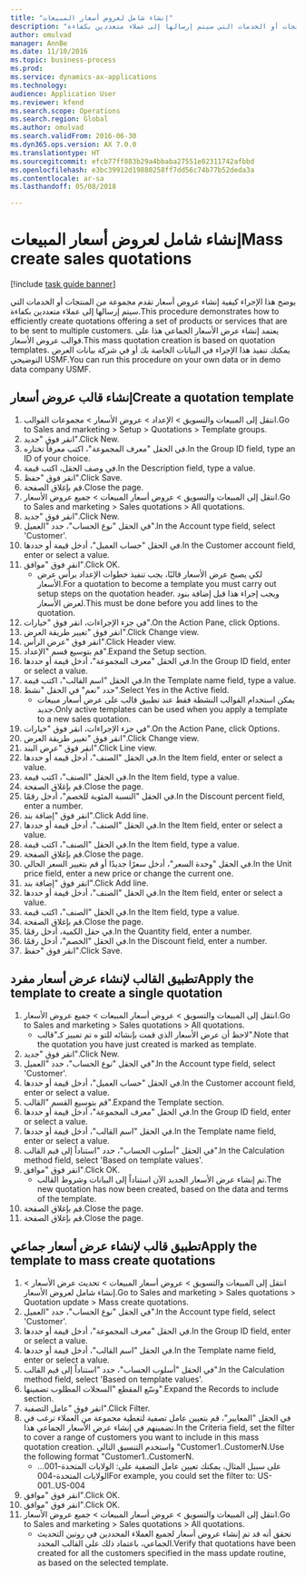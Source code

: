 ```yaml
--- 
title: "إنشاء شامل لعروض أسعار المبيعات"
description: "يوضح هذا الإجراء كيفية إنشاء عروض أسعار تقدم مجموعة من المنتجات أو الخدمات التي سيتم إرسالها إلى عملاء متعددين بكفاءة."
author: omulvad
manager: AnnBe
ms.date: 11/10/2016
ms.topic: business-process
ms.prod: 
ms.service: dynamics-ax-applications
ms.technology: 
audience: Application User
ms.reviewer: kfend
ms.search.scope: Operations
ms.search.region: Global
ms.author: omulvad
ms.search.validFrom: 2016-06-30
ms.dyn365.ops.version: AX 7.0.0
ms.translationtype: HT
ms.sourcegitcommit: efcb77ff883b29a4bbaba27551e02311742afbbd
ms.openlocfilehash: e3bc39912d19880258ff7dd56c74b77b52deda3a
ms.contentlocale: ar-sa
ms.lasthandoff: 05/08/2018

---
```

# <a name="mass-create-sales-quotations"></a><span data-ttu-id="44f2e-103">إنشاء شامل لعروض أسعار المبيعات</span><span class="sxs-lookup"><span data-stu-id="44f2e-103">Mass create sales quotations</span></span>

[!include [task guide banner](../../includes/task-guide-banner.md)]

<span data-ttu-id="44f2e-104">يوضح هذا الإجراء كيفية إنشاء عروض أسعار تقدم مجموعة من المنتجات أو الخدمات التي سيتم إرسالها إلى عملاء متعددين بكفاءة.</span><span class="sxs-lookup"><span data-stu-id="44f2e-104">This procedure demonstrates how to efficiently create quotations offering a set of products or services that are to be sent to multiple customers.</span></span> <span data-ttu-id="44f2e-105">يعتمد إنشاء عرض الأسعار الجماعي هذا على قوالب عروض الأسعار.</span><span class="sxs-lookup"><span data-stu-id="44f2e-105">This mass quotation creation is based on quotation templates.</span></span> <span data-ttu-id="44f2e-106">يمكنك تنفيذ هذا الإجراء في البيانات الخاصة بك أو في شركة بيانات العرض التوضيحي USMF.</span><span class="sxs-lookup"><span data-stu-id="44f2e-106">You can run this procedure on your own data or in demo data company USMF.</span></span>


## <a name="create-a-quotation-template"></a><span data-ttu-id="44f2e-107">إنشاء قالب عروض أسعار</span><span class="sxs-lookup"><span data-stu-id="44f2e-107">Create a quotation template</span></span>
1. <span data-ttu-id="44f2e-108">انتقل إلى المبيعات والتسويق > الإعداد > عروض الأسعار > مجموعات القوالب.</span><span class="sxs-lookup"><span data-stu-id="44f2e-108">Go to Sales and marketing > Setup > Quotations > Template groups.</span></span>
2. <span data-ttu-id="44f2e-109">انقر فوق "جديد".</span><span class="sxs-lookup"><span data-stu-id="44f2e-109">Click New.</span></span>
3. <span data-ttu-id="44f2e-110">في الحقل "معرف المجموعة"، اكتب معرفاً تختاره.</span><span class="sxs-lookup"><span data-stu-id="44f2e-110">In the Group ID field, type an ID of your choice.</span></span>
4. <span data-ttu-id="44f2e-111">في وصف الحقل، اكتب قيمة.</span><span class="sxs-lookup"><span data-stu-id="44f2e-111">In the Description field, type a value.</span></span>
5. <span data-ttu-id="44f2e-112">انقر فوق "حفظ".</span><span class="sxs-lookup"><span data-stu-id="44f2e-112">Click Save.</span></span>
6. <span data-ttu-id="44f2e-113">قم بإغلاق الصفحة.</span><span class="sxs-lookup"><span data-stu-id="44f2e-113">Close the page.</span></span>
7. <span data-ttu-id="44f2e-114">انتقل إلى المبيعات والتسويق > عروض أسعار المبيعات > جميع عروض الأسعار.</span><span class="sxs-lookup"><span data-stu-id="44f2e-114">Go to Sales and marketing > Sales quotations > All quotations.</span></span>
8. <span data-ttu-id="44f2e-115">انقر فوق "جديد".</span><span class="sxs-lookup"><span data-stu-id="44f2e-115">Click New.</span></span>
9. <span data-ttu-id="44f2e-116">في الحقل "نوع الحساب"، حدد "العميل".</span><span class="sxs-lookup"><span data-stu-id="44f2e-116">In the Account type field, select 'Customer'.</span></span>
10. <span data-ttu-id="44f2e-117">في الحقل "حساب العميل"، أدخل قيمة أو حددها.</span><span class="sxs-lookup"><span data-stu-id="44f2e-117">In the Customer account field, enter or select a value.</span></span>
11. <span data-ttu-id="44f2e-118">انقر فوق "موافق".</span><span class="sxs-lookup"><span data-stu-id="44f2e-118">Click OK.</span></span>
    * <span data-ttu-id="44f2e-119">لكي يصبح عرض الأسعار قالبًا، يجب تنفيذ خطوات الإعداد برأس عرض الأسعار.</span><span class="sxs-lookup"><span data-stu-id="44f2e-119">For a quotation to become a template you must carry out  setup steps on the quotation header.</span></span> <span data-ttu-id="44f2e-120">ويجب إجراء هذا قبل إضافة بنود لعرض الأسعار.</span><span class="sxs-lookup"><span data-stu-id="44f2e-120">This must be done before you add lines to the quotation.</span></span>   
12. <span data-ttu-id="44f2e-121">في جزء الإجراءات، انقر فوق "خيارات".</span><span class="sxs-lookup"><span data-stu-id="44f2e-121">On the Action Pane, click Options.</span></span>
13. <span data-ttu-id="44f2e-122">انقر فوق "تغيير طريقة العرض‬".</span><span class="sxs-lookup"><span data-stu-id="44f2e-122">Click Change view.</span></span>
14. <span data-ttu-id="44f2e-123">انقر فوق "عرض الرأس".</span><span class="sxs-lookup"><span data-stu-id="44f2e-123">Click Header view.</span></span>
15. <span data-ttu-id="44f2e-124">قم بتوسيع قسم "الإعداد".</span><span class="sxs-lookup"><span data-stu-id="44f2e-124">Expand the Setup section.</span></span>
16. <span data-ttu-id="44f2e-125">في الحقل "معرف المجموعة"، أدخل قيمة أو حددها.</span><span class="sxs-lookup"><span data-stu-id="44f2e-125">In the Group ID field, enter or select a value.</span></span>
17. <span data-ttu-id="44f2e-126">في الحقل "اسم القالب"، اكتب قيمة.</span><span class="sxs-lookup"><span data-stu-id="44f2e-126">In the Template name field, type a value.</span></span>
18. <span data-ttu-id="44f2e-127">حدد "نعم" في الحقل "نشط".</span><span class="sxs-lookup"><span data-stu-id="44f2e-127">Select Yes in the Active field.</span></span>
    * <span data-ttu-id="44f2e-128">يمكن استخدام القوالب النشطة فقط عند تطبيق قالب على عرض أسعار مبيعات جديد.</span><span class="sxs-lookup"><span data-stu-id="44f2e-128">Only active templates can be used when you apply a template to a new sales quotation.</span></span>  
19. <span data-ttu-id="44f2e-129">في جزء الإجراءات، انقر فوق "خيارات".</span><span class="sxs-lookup"><span data-stu-id="44f2e-129">On the Action Pane, click Options.</span></span>
20. <span data-ttu-id="44f2e-130">انقر فوق "تغيير طريقة العرض‬".</span><span class="sxs-lookup"><span data-stu-id="44f2e-130">Click Change view.</span></span>
21. <span data-ttu-id="44f2e-131">انقر فوق "عرض البند".</span><span class="sxs-lookup"><span data-stu-id="44f2e-131">Click Line view.</span></span>
22. <span data-ttu-id="44f2e-132">في الحقل "الصنف"، أدخل قيمة أو حددها.</span><span class="sxs-lookup"><span data-stu-id="44f2e-132">In the Item field, enter or select a value.</span></span>
23. <span data-ttu-id="44f2e-133">في الحقل "الصنف"، اكتب قيمة.</span><span class="sxs-lookup"><span data-stu-id="44f2e-133">In the Item field, type a value.</span></span>
24. <span data-ttu-id="44f2e-134">قم بإغلاق الصفحة.</span><span class="sxs-lookup"><span data-stu-id="44f2e-134">Close the page.</span></span>
25. <span data-ttu-id="44f2e-135">في الحقل "‏‫النسبة المئوية‬ للخصم‬"، أدخل رقمًا.</span><span class="sxs-lookup"><span data-stu-id="44f2e-135">In the Discount percent field, enter a number.</span></span>
26. <span data-ttu-id="44f2e-136">انقر فوق "إضافة بند".</span><span class="sxs-lookup"><span data-stu-id="44f2e-136">Click Add line.</span></span>
27. <span data-ttu-id="44f2e-137">في الحقل "الصنف"، أدخل قيمة أو حددها.</span><span class="sxs-lookup"><span data-stu-id="44f2e-137">In the Item field, enter or select a value.</span></span>
28. <span data-ttu-id="44f2e-138">في الحقل "الصنف"، اكتب قيمة.</span><span class="sxs-lookup"><span data-stu-id="44f2e-138">In the Item field, type a value.</span></span>
29. <span data-ttu-id="44f2e-139">قم بإغلاق الصفحة.</span><span class="sxs-lookup"><span data-stu-id="44f2e-139">Close the page.</span></span>
30. <span data-ttu-id="44f2e-140">في الحقل "وحدة السعر"، أدخل سعرًا جديدًا أو قم بتغيير السعر الحالي.</span><span class="sxs-lookup"><span data-stu-id="44f2e-140">In the Unit price field, enter a new price or change the current one.</span></span>
31. <span data-ttu-id="44f2e-141">انقر فوق "إضافة بند".</span><span class="sxs-lookup"><span data-stu-id="44f2e-141">Click Add line.</span></span>
32. <span data-ttu-id="44f2e-142">في الحقل "الصنف"، أدخل قيمة أو حددها.</span><span class="sxs-lookup"><span data-stu-id="44f2e-142">In the Item field, enter or select a value.</span></span>
33. <span data-ttu-id="44f2e-143">في الحقل "الصنف"، اكتب قيمة.</span><span class="sxs-lookup"><span data-stu-id="44f2e-143">In the Item field, type a value.</span></span>
34. <span data-ttu-id="44f2e-144">قم بإغلاق الصفحة.</span><span class="sxs-lookup"><span data-stu-id="44f2e-144">Close the page.</span></span>
35. <span data-ttu-id="44f2e-145">في حقل الكمية، أدخل رقمًا.</span><span class="sxs-lookup"><span data-stu-id="44f2e-145">In the Quantity field, enter a number.</span></span>
36. <span data-ttu-id="44f2e-146">في الحقل "الخصم"، أدخل رقمًا.</span><span class="sxs-lookup"><span data-stu-id="44f2e-146">In the Discount field, enter a number.</span></span>
37. <span data-ttu-id="44f2e-147">انقر فوق "حفظ".</span><span class="sxs-lookup"><span data-stu-id="44f2e-147">Click Save.</span></span>

## <a name="apply-the-template-to-create-a-single-quotation"></a><span data-ttu-id="44f2e-148">تطبيق القالب لإنشاء عرض أسعار مفرد</span><span class="sxs-lookup"><span data-stu-id="44f2e-148">Apply the template to create a single quotation</span></span>
1. <span data-ttu-id="44f2e-149">انتقل إلى المبيعات والتسويق > عروض أسعار المبيعات > جميع عروض الأسعار.</span><span class="sxs-lookup"><span data-stu-id="44f2e-149">Go to Sales and marketing > Sales quotations > All quotations.</span></span>
    * <span data-ttu-id="44f2e-150">لاحظ أن عرض الأسعار الذي قمت بإنشائه للتو ه تم تمييز كـ"قالب".</span><span class="sxs-lookup"><span data-stu-id="44f2e-150">Note that the quotation you have just created is marked as template.</span></span>  
2. <span data-ttu-id="44f2e-151">انقر فوق "جديد".</span><span class="sxs-lookup"><span data-stu-id="44f2e-151">Click New.</span></span>
3. <span data-ttu-id="44f2e-152">في الحقل "نوع الحساب"، حدد "العميل".</span><span class="sxs-lookup"><span data-stu-id="44f2e-152">In the Account type field, select 'Customer'.</span></span>
4. <span data-ttu-id="44f2e-153">في الحقل "حساب العميل"، أدخل قيمة أو حددها.</span><span class="sxs-lookup"><span data-stu-id="44f2e-153">In the Customer account field, enter or select a value.</span></span>
5. <span data-ttu-id="44f2e-154">قم بتوسيع القسم "القالب".</span><span class="sxs-lookup"><span data-stu-id="44f2e-154">Expand the Template section.</span></span>
6. <span data-ttu-id="44f2e-155">في الحقل "معرف المجموعة"، أدخل قيمة أو حددها.</span><span class="sxs-lookup"><span data-stu-id="44f2e-155">In the Group ID field, enter or select a value.</span></span>
7. <span data-ttu-id="44f2e-156">في الحقل "اسم القالب"، أدخل قيمة أو حددها.</span><span class="sxs-lookup"><span data-stu-id="44f2e-156">In the Template name field, enter or select a value.</span></span>
8. <span data-ttu-id="44f2e-157">في الحقل "أسلوب الحساب"، حدد "استناداً إلى قيم القالب".</span><span class="sxs-lookup"><span data-stu-id="44f2e-157">In the Calculation method field, select 'Based on template values'.</span></span>
9. <span data-ttu-id="44f2e-158">انقر فوق "موافق".</span><span class="sxs-lookup"><span data-stu-id="44f2e-158">Click OK.</span></span>
    * <span data-ttu-id="44f2e-159">تم إنشاء عرض الأسعار الجديد الآن استناداً إلى البيانات وشروط القالب.</span><span class="sxs-lookup"><span data-stu-id="44f2e-159">The new quotation has now been created, based on the data and terms of the template.</span></span>  
10. <span data-ttu-id="44f2e-160">قم بإغلاق الصفحة.</span><span class="sxs-lookup"><span data-stu-id="44f2e-160">Close the page.</span></span>
11. <span data-ttu-id="44f2e-161">قم بإغلاق الصفحة.</span><span class="sxs-lookup"><span data-stu-id="44f2e-161">Close the page.</span></span>

## <a name="apply-the-template-to-mass-create-quotations"></a><span data-ttu-id="44f2e-162">تطبيق قالب لإنشاء عرض أسعار جماعي</span><span class="sxs-lookup"><span data-stu-id="44f2e-162">Apply the template to mass create quotations</span></span>
1. <span data-ttu-id="44f2e-163">انتقل إلى المبيعات والتسويق > عروض أسعار المبيعات > تحديث عرض الأسعار > إنشاء شامل لعروض الأسعار.</span><span class="sxs-lookup"><span data-stu-id="44f2e-163">Go to Sales and marketing > Sales quotations > Quotation update > Mass create quotations.</span></span>
2. <span data-ttu-id="44f2e-164">في الحقل "نوع الحساب"، حدد "العميل".</span><span class="sxs-lookup"><span data-stu-id="44f2e-164">In the Account type field, select 'Customer'.</span></span>
3. <span data-ttu-id="44f2e-165">في الحقل "معرف المجموعة"، أدخل قيمة أو حددها.</span><span class="sxs-lookup"><span data-stu-id="44f2e-165">In the Group ID field, enter or select a value.</span></span>
4. <span data-ttu-id="44f2e-166">في الحقل "اسم القالب"، أدخل قيمة أو حددها.</span><span class="sxs-lookup"><span data-stu-id="44f2e-166">In the Template name field, enter or select a value.</span></span>
5. <span data-ttu-id="44f2e-167">في الحقل "أسلوب الحساب"، حدد "استناداً إلى قيم القالب".</span><span class="sxs-lookup"><span data-stu-id="44f2e-167">In the Calculation method field, select 'Based on template values'.</span></span>
6. <span data-ttu-id="44f2e-168">وسّع المقطع "السجلات المطلوب تضمينها‬".</span><span class="sxs-lookup"><span data-stu-id="44f2e-168">Expand the Records to include section.</span></span>
7. <span data-ttu-id="44f2e-169">انقر فوق "عامل التصفية".</span><span class="sxs-lookup"><span data-stu-id="44f2e-169">Click Filter.</span></span>
8. <span data-ttu-id="44f2e-170">في الحقل "المعايير"، قم بتعيين عامل تصفية لتغطية مجموعة من العملاء ترغب في تضمينهم في إنشاء عرض الأسعار الجماعي هذا.</span><span class="sxs-lookup"><span data-stu-id="44f2e-170">In the Criteria field, set the filter to cover a range of customers you want to include in this mass quotation creation.</span></span> <span data-ttu-id="44f2e-171">واستخدم التنسيق التالي "Customer1..CustomerN.</span><span class="sxs-lookup"><span data-stu-id="44f2e-171">Use the following format "Customer1..CustomerN.</span></span>
    * <span data-ttu-id="44f2e-172">على سبيل المثال، يمكنك تعيين عامل التصفية على: الولايات المتحدة-001... الولايات المتحدة-004</span><span class="sxs-lookup"><span data-stu-id="44f2e-172">For example, you could set the filter to: US-001..US-004</span></span>  
9. <span data-ttu-id="44f2e-173">انقر فوق "موافق".</span><span class="sxs-lookup"><span data-stu-id="44f2e-173">Click OK.</span></span>
10. <span data-ttu-id="44f2e-174">انقر فوق "موافق".</span><span class="sxs-lookup"><span data-stu-id="44f2e-174">Click OK.</span></span>
11. <span data-ttu-id="44f2e-175">انتقل إلى المبيعات والتسويق > عروض أسعار المبيعات > جميع عروض الأسعار.</span><span class="sxs-lookup"><span data-stu-id="44f2e-175">Go to Sales and marketing > Sales quotations > All quotations.</span></span>
    * <span data-ttu-id="44f2e-176">تحقق أنه قد تم إنشاء عروض أسعار لجميع العملاء المحددين في روتين التحديث الجماعي، باعتماد ذلك على القالب المحدد.</span><span class="sxs-lookup"><span data-stu-id="44f2e-176">Verify that quotations have been created for all the customers specified in the mass update routine, as based on the selected template.</span></span>  


